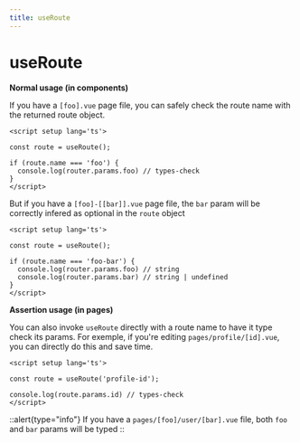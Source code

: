 ```yaml
---
title: useRoute
---
```


# useRoute


**Normal usage (in components)**

If you have a `[foo].vue` page file, you can safely check the route name with the returned route object.


```vue
<script setup lang='ts'>

const route = useRoute();

if (route.name === 'foo') {
  console.log(router.params.foo) // types-check
}
</script>
```

But if you have a `[foo]-[[bar]].vue` page file, the `bar` param will be correctly infered as optional in the `route` object


```vue
<script setup lang='ts'>

const route = useRoute();

if (route.name === 'foo-bar') {
  console.log(router.params.foo) // string
  console.log(router.params.bar) // string | undefined
}
</script>
```


**Assertion usage (in pages)**

You can also invoke `useRoute` directly with a route name to have it type check its params.
For exemple, if you're editing `pages/profile/[id].vue`, you can directly do this and save time.

```vue
<script setup lang='ts'>

const route = useRoute('profile-id');

console.log(route.params.id) // types-check
</script>

```


::alert{type="info"}
If you have a `pages/[foo]/user/[bar].vue` file, both `foo` and `bar` params will be typed
::